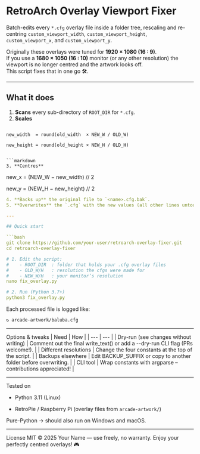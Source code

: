 # RetroArch Overlay Viewport Fixer

Batch-edits every `*.cfg` overlay file inside a folder tree, rescaling and re-centring
`custom_viewport_width`, `custom_viewport_height`, `custom_viewport_x`,
and `custom_viewport_y`.

Originally these overlays were tuned for **1920 × 1080 (16 : 9)**.  
If you use a **1680 × 1050 (16 : 10)** monitor (or any other resolution) the viewport
is no longer centred and the artwork looks off.  
This script fixes that in one go 🛠️.

---

## What it does

1. **Scans** every sub-directory of `ROOT_DIR` for `*.cfg`.
2. **Scales**
```

new_width  = round(old_width  × NEW_W / OLD_W)

new_height = round(old_height × NEW_H / OLD_H)


```markdown
3. **Centres**
```

new_x = (NEW_W − new_width)  // 2

new_y = (NEW_H − new_height) // 2


```yaml
4. **Backs up** the original file to `<name>.cfg.bak`.
5. **Overwrites** the `.cfg` with the new values (all other lines untouched).

---

## Quick start

```bash
git clone https://github.com/your-user/retroarch-overlay-fixer.git
cd retroarch-overlay-fixer

# 1. Edit the script:
#    - ROOT_DIR  : folder that holds your .cfg overlay files
#    - OLD_W/H   : resolution the cfgs were made for
#    - NEW_W/H   : your monitor’s resolution
nano fix_overlay.py

# 2. Run (Python 3.7+)
python3 fix_overlay.py
```

Each processed file is logged like:


```bash
↻ arcade-artwork/baluba.cfg
```



---


Options & tweaks
| Need | How | 
| --- | --- | 
| Dry-run (see changes without writing) | Comment out the final write_text() or add a --dry-run CLI flag (PRs welcome!). | 
| Different resolutions | Change the four constants at the top of the script. | 
| Backups elsewhere | Edit BACKUP_SUFFIX or copy to another folder before overwriting. | 
| CLI tool | Wrap constants with argparse – contributions appreciated! | 



---


Tested on
 
- Python 3.11 (Linux)
 
- RetroPie / Raspberry Pi (overlay files from `arcade-artwork/`)

Pure-Python → should also run on Windows and macOS.


---


License
MIT © 2025 Your Name — use freely, no warranty.
Enjoy your perfectly centred overlays! 🎮

